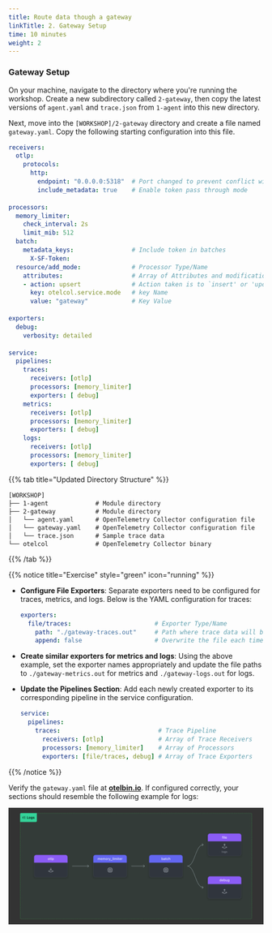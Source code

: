 ```yaml
---
title: Route data though a gateway  
linkTitle: 2. Gateway Setup
time: 10 minutes
weight: 2
---
```


### Gateway Setup

On your machine, navigate to the directory where you're running the workshop. Create a new subdirectory called `2-gateway`, then copy the latest versions of `agent.yaml` and `trace.json` from `1-agent` into this new directory.

Next, move into the `[WORKSHOP]/2-gateway` directory and create a file named `gateway.yaml`. Copy the following starting configuration into this file.

```yaml
receivers:
  otlp:
    protocols:
      http:
        endpoint: "0.0.0.0:5318"  # Port changed to prevent conflict with agent
        include_metadata: true    # Enable token pass through mode

processors:
  memory_limiter:
    check_interval: 2s
    limit_mib: 512
  batch:
    metadata_keys:                # Include token in batches
      X-SF-Token:
  resource/add_mode:              # Processor Type/Name
    attributes:                   # Array of Attributes and modifications 
    - action: upsert              # Action taken is to `insert' or 'update' a key 
      key: otelcol.service.mode   # key Name
      value: "gateway"            # Key Value

exporters:
  debug:
    verbosity: detailed

service:
  pipelines:
    traces:
      receivers: [otlp]
      processors: [memory_limiter]
      exporters: [ debug]
    metrics:
      receivers: [otlp]
      processors: [memory_limiter]
      exporters: [ debug]
    logs:
      receivers: [otlp]
      processors: [memory_limiter]
      exporters: [ debug]
```

{{% tab title="Updated Directory Structure" %}}

```text
[WORKSHOP]
├── 1-agent             # Module directory
├── 2-gateway           # Module directory
│   └── agent.yaml      # OpenTelemetry Collector configuration file
│   └── gateway.yaml    # OpenTelemetry Collector configuration file
│   └── trace.json      # Sample trace data
└── otelcol             # OpenTelemetry Collector binary
```

{{% /tab %}}

{{% notice title="Exercise" style="green" icon="running" %}}

- **Configure File Exporters**: Separate exporters need to be configured for traces, metrics, and logs. Below is the YAML configuration for traces:

  ```yaml
  exporters:
    file/traces:                       # Exporter Type/Name
      path: "./gateway-traces.out"     # Path where trace data will be saved in OTLP json format
      append: false                    # Overwrite the file each time
  ```

- **Create similar exporters for metrics and logs**: Using the above example, set the exporter names appropriately and update the file paths to `./gateway-metrics.out` for metrics and `./gateway-logs.out` for logs.
- **Update the Pipelines Section**: Add each newly created exporter to its corresponding pipeline in the service configuration.

  ```yaml
  service:
    pipelines:
      traces:                           # Trace Pipeline
        receivers: [otlp]               # Array of Trace Receivers 
        processors: [memory_limiter]    # Array of Processors
        exporters: [file/traces, debug] # Array of Trace Exporters
  ```

{{% /notice %}}

Verify the `gateway.yaml` file at **[otelbin.io](https://www.otelbin.io/)**. If configured correctly, your sections should resemble the following example for logs:

![otelbin-logs](../images/gateway-2-1-logs.png?width=50vw)
